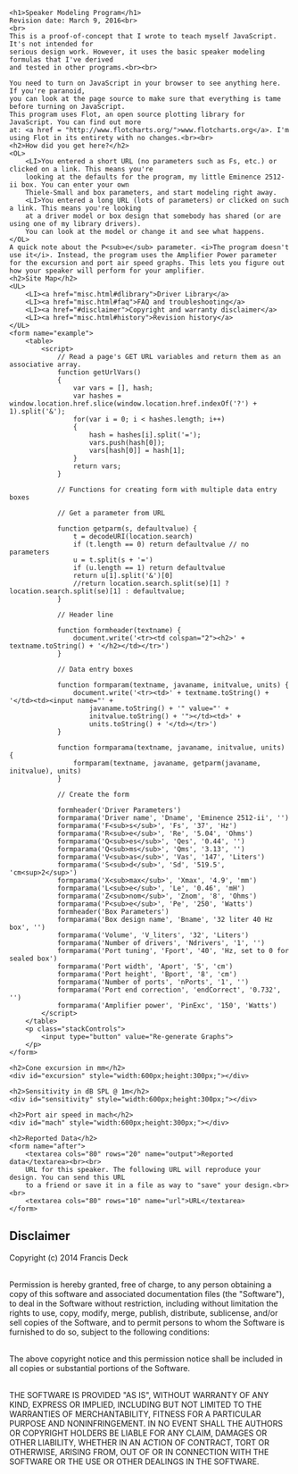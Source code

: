 <script src="flot/jquery.js"></script>
<script src="flot/jquery.flot.js"></script>

    <h1>Speaker Modeling Program</h1>
	Revision date: March 9, 2016<br>
	<br>
	This is a proof-of-concept that I wrote to teach myself JavaScript. It's not intended for 
	serious design work. However, it uses the basic speaker modeling formulas that I've derived
	and tested in other programs.<br><br>
	
	You need to turn on JavaScript in your browser to see anything here. If you're paranoid, 
	you can look at the page source to make sure that everything is tame before turning on JavaScript. 
	This program uses Flot, an open source plotting library for JavaScript. You can find out more 
	at: <a href = "http://www.flotcharts.org/">www.flotcharts.org</a>. I'm using Flot in its entirety with no changes.<br><br>
	<h2>How did you get here?</h2>
	<OL>
		<LI>You entered a short URL (no parameters such as Fs, etc.) or clicked on a link. This means you're 
		looking at the defaults for	the program, my little Eminence 2512-ii box. You can enter your own 
		Thiele-Small and box parameters, and start modeling right away.
		<LI>You entered a long URL (lots of parameters) or clicked on such a link. This means you're looking
		at a driver model or box design that somebody has shared (or are using one of my library drivers).
		You can look at the model or change it and see what happens.
	</OL>
	A quick note about the P<sub>e</sub> parameter. <i>The program doesn't use it</i>. Instead, the program uses the Amplifier Power parameter for the excursion and port air speed graphs. This lets you figure out how your speaker will perform for your amplifier.
	<h2>Site Map</h2>
	<UL>
		<LI><a href="misc.html#dlibrary">Driver Library</a>
		<LI><a href="misc.html#faq">FAQ and troubleshooting</a>
		<LI><a href="#disclaimer">Copyright and warranty disclaimer</a>
		<LI><a href="misc.html#history">Revision history</a>
	</UL>
    <form name="example">
		<table>
			<script>
				// Read a page's GET URL variables and return them as an associative array.
				function getUrlVars()
				{
					var vars = [], hash;
					var hashes = window.location.href.slice(window.location.href.indexOf('?') + 1).split('&');
					for(var i = 0; i < hashes.length; i++)
					{
						hash = hashes[i].split('=');
						vars.push(hash[0]);
						vars[hash[0]] = hash[1];
					}
					return vars;
				}
				
				// Functions for creating form with multiple data entry boxes
				
				// Get a parameter from URL
				
				function getparm(s, defaultvalue) {
					t = decodeURI(location.search)
					if (t.length == 0) return defaultvalue // no parameters
					u = t.split(s + '=')
					if (u.length == 1) return defaultvalue
					return u[1].split('&')[0]
					//return location.search.split(se)[1] ? location.search.split(se)[1] : defaultvalue;
				}
				
				// Header line
				
				function formheader(textname) {
					document.write('<tr><td colspan="2"><h2>' + textname.toString() + '</h2></td></tr>')
				}
				
				// Data entry boxes
				
				function formparam(textname, javaname, initvalue, units) {
					document.write('<tr><td>' + textname.toString() + '</td><td><input name="' + 
						javaname.toString() + '" value="' + 
						initvalue.toString() + '"></td><td>' +
						units.toString() + '</td></tr>')
				}
				
				function formparama(textname, javaname, initvalue, units) {
					formparam(textname, javaname, getparm(javaname, initvalue), units)
				}
				
				// Create the form
				
				formheader('Driver Parameters')
				formparama('Driver name', 'Dname', 'Eminence 2512-ii', '')
				formparama('F<sub>s</sub>', 'Fs', '37', 'Hz')
				formparama('R<sub>e</sub>', 'Re', '5.04', 'Ohms')
				formparama('Q<sub>es</sub>', 'Qes', '0.44', '')
				formparama('Q<sub>ms</sub>', 'Qms', '3.13', '')
				formparama('V<sub>as</sub>', 'Vas', '147', 'Liters')
				formparama('S<sub>d</sub>', 'Sd', '519.5', 'cm<sup>2</sup>')
				formparama('X<sub>max</sub>', 'Xmax', '4.9', 'mm')
				formparama('L<sub>e</sub>', 'Le', '0.46', 'mH')
				formparama('Z<sub>nom</sub>', 'Znom', '8', 'Ohms')
				formparama('P<sub>e</sub>', 'Pe', '250', 'Watts')
				formheader('Box Parameters')
				formparama('Box design name', 'Bname', '32 liter 40 Hz box', '')
				formparama('Volume', 'V_liters', '32', 'Liters')
				formparama('Number of drivers', 'Ndrivers', '1', '')
				formparama('Port tuning', 'Fport', '40', 'Hz, set to 0 for sealed box')
				formparama('Port width', 'Aport', '5', 'cm')
				formparama('Port height', 'Bport', '8', 'cm')
				formparama('Number of ports', 'nPorts', '1', '')
				formparama('Port end correction', 'endCorrect', '0.732', '')
				formparama('Amplifier power', 'PinExc', '150', 'Watts')
			</script>
		</table>
		<p class="stackControls">
			<input type="button" value="Re-generate Graphs">
		</p>
	</form>
    
    <h2>Cone excursion in mm</h2>
    <div id="excursion" style="width:600px;height:300px;"></div>
	
    <h2>Sensitivity in dB SPL @ 1m</h2>
    <div id="sensitivity" style="width:600px;height:300px;"></div>
	
    <h2>Port air speed in mach</h2>
    <div id="mach" style="width:600px;height:300px;"></div>
	
    <h2>Reported Data</h2>
	<form name="after">
		<textarea cols="80" rows="20" name="output">Reported data</textarea><br><br>
		URL for this speaker. The following URL will reproduce your design. You can send this URL
		to a friend or save it in a file as way to "save" your design.<br><br>
		<textarea cols="80" rows="10" name="url">URL</textarea>
	</form>

<script type="text/javascript">
	
	// general purpose print to output form
	
	function dprint(s, v)
	{
		ts = document.forms['after'].output.value;
		ts += s + v + '\n';
		document.forms['after'].output.value = ts;
		return v
	}
	
	// get value from data entry form with echo to output form for debugging
	
	function dprinty(javaname) {
		v = document.forms['example'][javaname].value
		ts = document.forms['after'].url.value
		ts += javaname + '=' + encodeURI(v) + '&'
		document.forms['after'].url.value = ts
		return dprint(javaname + " = ", parseFloat(v))
	}
	
	function dprints(javaname) {
		v = document.forms['example'][javaname].value
		ts = document.forms['after'].url.value
		ts += javaname + '=' + encodeURI(v) + '&'
		document.forms['after'].url.value = ts
		return dprint(javaname + " = ", v)
	}

	// System parameters, OK to change

	PinSens = dprint("Power input for sensitivity graph = ", 1.0);
	Dist = dprint("Distance for SPL graph = ", 1.0);

	// Physical constants in SI units

	Patm = dprint("Atmospheric pressure = ", 101300);
	b = dprint("Adiabatic constant = ", 1.4);
	bpatm = dprint("bpatm = ", b*Patm);
	rho = dprint("Density of air = ", 1.18);
	c = dprint("Speed of sound = ", 345);
	splref = dprint("SPL reference = ", 2e-5);

	// Get stuff
	
	function getstuff()
	{
		document.forms['after'].output.value = '';
		document.forms['after'].url.value = window.location.href.split('?')[0] + '?';
		
		dprint('Input parameters in user units', '')
		dprints('Dname')
		Fs = dprinty('Fs')
		Re = dprinty('Re')
		Qes = dprinty('Qes')
		Qms = dprinty('Qms')
		Vas_liters = dprinty('Vas')
		Sd_cm2 = dprinty('Sd')
		Xmax_mm = dprinty('Xmax')
		Le_mH = dprinty('Le')
		Znom = dprinty('Znom')
		Pe = dprinty('Pe')
		dprints('Bname')
		V_liters = dprinty('V_liters')
		Ndrivers = dprinty('Ndrivers')
		Fport = dprinty('Fport')
		Aport_cm = dprinty('Aport')
		Bport_cm = dprinty('Bport')
		nPorts = dprinty('nPorts')
		endCorrect = dprinty('endCorrect')
		PinExc = dprinty('PinExc')
		
		dprint('Parameters in SI units', '')

		Vas = dprint("Vas = ", Vas_liters*0.001)
		Sd = dprint("Sd = ", Sd_cm2*0.0001)
		Xmax = dprint("Xmax = ", Xmax_mm*0.001)
		Le = dprint("Le = ", Le_mH*0.001)
		Vbox = dprint("Vbox = ", V_liters*0.001)
		Aport = dprint("Aport = ", Aport_cm*0.01)
		Bport = dprint("Bport = ", Bport_cm*0.01)
		Sport = dprint("Sport = ", Aport*Bport*nPorts)
		
		if (Aport < Bport) Rport = dprint("Rport = ", Aport/2)
		else Rport = dprint("Rport = ", Bport/2)

		dprint ('Computed electromechanical parameters in SI units', '')

		ws = dprint("ws, Fs in angular units = ", Fs*2*Math.PI)
		wport = dprint("wport, Fport in angular units = ", Fport*2*Math.PI)
		wp2 = dprint("wport^2 = ", Math.pow(wport,2))
		Km = dprint("Km, spring constant of driver in N/m = ", bpatm*Math.pow(Sd,2)/Vas)
		Rm = dprint("Rm, mechanical damping factor of driver in N s/m = ", Km/Qms/ws)
		Mm = dprint("Mm, mass of driver in kg = ", Km/Math.pow(ws,2))
		BL = dprint("BL, field-length product in Telsa = ", Math.sqrt(Re*Km/Qes/ws))
		Kbox = dprint("Kbox, spring constant of cone pushing box air in N/m = ", Math.pow(Sd,2)*bpatm*Ndrivers/Vbox)
		VinSens = dprint("VinSens, input voltage amplitude for sensitivity graph in V = ", Math.sqrt(PinSens/Ndrivers*Znom))
		VinExc = dprint("VinExc, input voltage amplitude for excursion graph in V = ", Math.sqrt(2*PinExc/Ndrivers*Znom))
		BL2 = dprint("BL^2, square of BL = ", Math.pow(BL,2))
		lport = dprint("lport, length of port in m = ", Sport*bpatm/rho/Vbox/wp2 - Rport*2*endCorrect)
		Lport_cm = dprint("lport, length of port in cm = ", lport*100)
	}

	// Compute excursion for 1 V input signal
	   
	function xexcur(f)
	{
		// angular frequency
		
		w = f*2*Math.PI;
		
		// handle special case if w = wport, to avoid zero divide
		
		if (Math.abs(w - wport) < 0.001) 
		{
			w = w + 0.0001;
		}
		w2 = Math.pow(w,2);
		
		// port factor
		
		pf = w2/(w2 - wp2);
		
		// real part of excursion, generated by computer algebra program
		
		xre = (-Re*(Mm*w2-Kbox*pf-Km)-Le*Rm*w2)*BL
			/(Math.pow(w*BL2-Le*w*(Mm*w2-Kbox*pf-Km)+Re*Rm*w,2)
			+Math.pow(-Re*(Mm*w2-Kbox*pf-Km)-Le*Rm*w2,2));
			
		// imaginary part of excursion, generated by computer algebra program
		
		xim = BL*(-w*BL2+Le*w*(Mm*w2-Kbox*pf-Km)-Re*Rm*w)
			/(Math.pow(w*BL2-Le*w*(Mm*w2-Kbox*pf-Km)+Re*Rm*w,2)
			+Math.pow(-Re*(Mm*w2-Kbox*pf-Km)-Le*Rm*w2,2));
			
		// absolute value of excursion
		
		xabs = Math.sqrt(Math.pow(xre,2) + Math.pow(xim,2));
		
		// convert excursion into mm
		
		xExc = xabs*VinExc*1000;
		
		// compute port air speed
		
		fp = w2/wp2 - 1;
		speed = Math.abs(w*xabs*VinExc*Sd*Ndrivers/Sport/fp/c);
		
		// compute SPL
		
		P1 = 20*Math.log(xabs*Math.abs(VinSens*w2*rho*Sd*
			Ndrivers*pf/2/Dist/Math.PI/splref))/Math.log(10);
			
		P2 = 20*Math.log(xabs*Math.abs(VinExc*w2*rho*Sd*
			Ndrivers*pf/2/Dist/Math.PI/splref))/Math.log(10);
			
		return [xExc, speed, P1, P2];
	}  

	// main line of program
	
	$(function () {
		function plotz()
		{
			getstuff();
			// arrays of data for the graphs
			d1 = []; // gexcursion, peak
			d2 = []; // excursion, waveform based
			s1 = []; // sensitivity in dB SPL at 1 W
			s2 = []; // sensitivity at amplifier power
			m1 = []; // port air speed in Mach
			m2 = []; // port air speed, waveform based
			for (f = 20; f <= 250; f += 1)
			{
				u = xexcur(f);
				d1.push([f, u[0]]);
				m1.push([f, u[1]]);
				s1.push([f, u[2]]);
				s2.push([f, u[3]]);
				u0sum = u[0]/4;
				u1sum = u[1]/4;
				for (j = 2; j <= 4; j++)
				{
					u = xexcur(j*f);
					u0sum = u0sum + u[0]/4;
					u1sum = u1sum + u[1]/4;
				}
				d2.push([f,u0sum]);
				m2.push([f,u1sum]);
				 
			}
			
			d3 = [[20,Xmax_mm],[250,Xmax_mm]];
			xa = {
					transform: function (v) {return Math.log(v)},
					inverseTransform: function (v) {return Math.exp(v)},
					ticks: [20, 30, 40, 50, 60, 80, 100, 120, 150, 200, [250, "250 Hz"]]
					}
					
			$.plot($("#excursion"), 
				[{label: "Peak @ " + PinExc + " W", data: d1},
				{label: "Waveform based @ " + PinExc + " W", data: d2},
				{label: "Xmax", data: d3}],
				{xaxis: xa});
			
			$.plot($("#sensitivity"), 
				[{label: "1 W", data: s1},
				{label: PinExc + " W", data: s2}],
				{xaxis: xa});
				
			$.plot($("#mach"), 
				[{label: "Peak @ " + PinExc + " W", data: m1},
				{label: "Waveform based @ " + PinExc + " W", data: m2}],
				{xaxis: xa});
		}
		
		// assign the above to the re-compute button
		
		$(".stackControls input").click(function () {
			plotz();
		});
		
		// generate first view of plot
		
		plotz();
	});
</script>
<a name="disclaimer"></a><h2>Disclaimer</h2>
Copyright (c) 2014 Francis Deck<br><br>

Permission is hereby granted, free of charge, to any person
obtaining a copy of this software and associated documentation
files (the "Software"), to deal in the Software without
restriction, including without limitation the rights to use,
copy, modify, merge, publish, distribute, sublicense, and/or sell
copies of the Software, and to permit persons to whom the
Software is furnished to do so, subject to the following
conditions:<br><br>

The above copyright notice and this permission notice shall be
included in all copies or substantial portions of the Software.<br><br>

THE SOFTWARE IS PROVIDED "AS IS", WITHOUT WARRANTY OF ANY KIND,
EXPRESS OR IMPLIED, INCLUDING BUT NOT LIMITED TO THE WARRANTIES
OF MERCHANTABILITY, FITNESS FOR A PARTICULAR PURPOSE AND
NONINFRINGEMENT. IN NO EVENT SHALL THE AUTHORS OR COPYRIGHT
HOLDERS BE LIABLE FOR ANY CLAIM, DAMAGES OR OTHER LIABILITY,
WHETHER IN AN ACTION OF CONTRACT, TORT OR OTHERWISE, ARISING
FROM, OUT OF OR IN CONNECTION WITH THE SOFTWARE OR THE USE OR
OTHER DEALINGS IN THE SOFTWARE.
